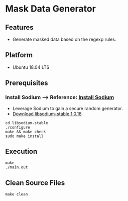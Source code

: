 # **Mask Data Generator**

## Features
* Generate masked data based on the regexp rules.

## Platform
* Ubuntu 18.04 LTS

## Prerequisites
### Install Sodium --> Reference: [Install Sodium](https://download.libsodium.org/doc/installation)
* Leverage Sodium to gain a secure random generator.
* [Download libsodium-stable 1.0.18](https://download.libsodium.org/libsodium/releases/libsodium-1.0.18-stable.tar.gz)
```
cd libsodium-stable
./configure
make && make check
sudo make install
```

## Execution
```
make
./main.out
```

## Clean Source Files
```
make clean
```